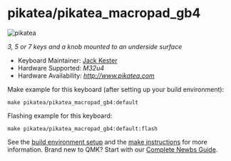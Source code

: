 # pikatea/pikatea_macropad_gb4

![pikatea](https://i.imgur.com/UpcSHLih.png)

*3, 5 or 7 keys and a knob mounted to an underside surface*

* Keyboard Maintainer: [Jack Kester](https://github.com/JackPikatea)
* Hardware Supported: *M32u4*
* Hardware Availability: *http://www.pikatea.com*

Make example for this keyboard (after setting up your build environment):

    make pikatea/pikatea_macropad_gb4:default

Flashing example for this keyboard:

    make pikatea/pikatea_macropad_gb4:default:flash

See the [build environment setup](https://docs.qmk.fm/#/getting_started_build_tools) and the [make instructions](https://docs.qmk.fm/#/getting_started_make_guide) for more information. Brand new to QMK? Start with our [Complete Newbs Guide](https://docs.qmk.fm/#/newbs).
